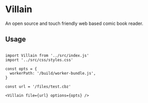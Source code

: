 # Villain

An open source and touch friendly web based comic book reader.

## Usage

```JSX

import Villain from '../src/index.js'
import '../src/css/styles.css'
```

```JSX
const opts = {
  workerPath: '/build/worker-bundle.js',
}
```

```JSX
const url = '/files/test.cbz'

<Villain file={url} options={opts} />
```

```
